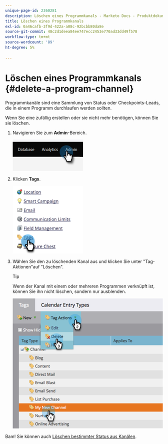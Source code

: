 ```yaml
---
unique-page-id: 2360281
description: Löschen eines Programmkanals - Marketo Docs - Produktdokumentation
title: Löschen eines Programmkanals
exl-id: 0a46cafb-3f9d-422a-a08c-92bcbb80da8e
source-git-commit: 48c2d1deea84ee747ecc2453e770ad33dd49f578
workflow-type: tm+mt
source-wordcount: '89'
ht-degree: 5%

---
```


# Löschen eines Programmkanals {#delete-a-program-channel}

Programmkanäle sind eine Sammlung von Status oder Checkpoints-Leads, die in einem Programm durchlaufen werden sollten.

Wenn Sie eine zufällig erstellen oder sie nicht mehr benötigen, können Sie sie löschen.

1. Navigieren Sie zum **Admin**-Bereich.

   ![](assets/delete-a-program-channel-1.png)

1. Klicken **Tags**.

   ![](assets/delete-a-program-channel-2.png)

1. Wählen Sie den zu löschenden Kanal aus und klicken Sie unter &quot;Tag-Aktionen&quot;auf &quot;Löschen&quot;.

   >[!TIP]
   >
   >Wenn der Kanal mit einem oder mehreren Programmen verknüpft ist, können Sie ihn nicht löschen, sondern nur ausblenden.

   ![](assets/delete-a-program-channel-3.png)

Bam! Sie können auch [Löschen bestimmter Status aus Kanälen](/help/marketo/product-docs/administration/tags/delete-a-program-status-from-a-program-channel.md).
